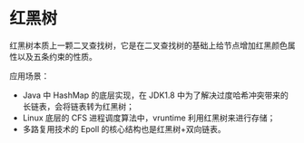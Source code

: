 # 红黑树

红黑树本质上一颗二叉查找树，它是在二叉查找树的基础上给节点增加红黑颜色属性以及五条约束的性质。

应用场景：

- Java 中 HashMap 的底层实现，在 JDK1.8 中为了解决过度哈希冲突带来的长链表，会将链表转为红黑树；
- Linux 底层的 CFS 进程调度算法中，vruntime 利用红黑树来进行存储；
- 多路复用技术的 Epoll 的核心结构也是红黑树+双向链表。